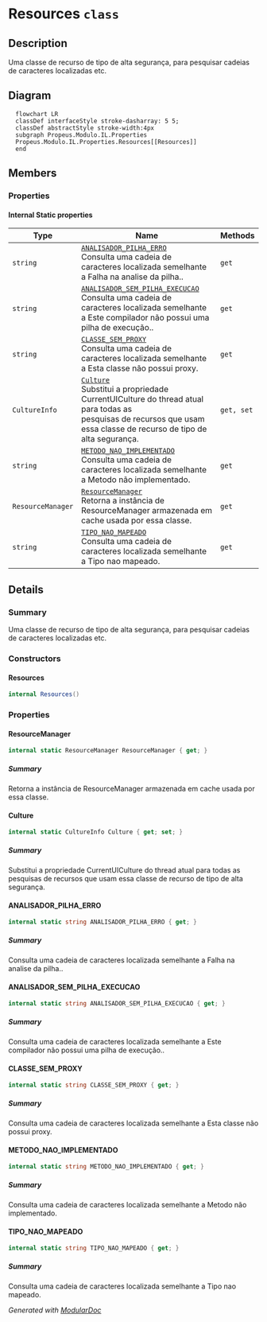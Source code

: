 # Resources `class`

## Description
Uma classe de recurso de tipo de alta segurança, para pesquisar cadeias de caracteres localizadas etc.

## Diagram
```mermaid
  flowchart LR
  classDef interfaceStyle stroke-dasharray: 5 5;
  classDef abstractStyle stroke-width:4px
  subgraph Propeus.Modulo.IL.Properties
  Propeus.Modulo.IL.Properties.Resources[[Resources]]
  end
```

## Members
### Properties
#### Internal Static properties
| Type | Name | Methods |
| --- | --- | --- |
| `string` | [`ANALISADOR_PILHA_ERRO`](#analisadorpilhaerro)<br>Consulta uma cadeia de caracteres localizada semelhante a Falha na analise da pilha.. | `get` |
| `string` | [`ANALISADOR_SEM_PILHA_EXECUCAO`](#analisadorsempilhaexecucao)<br>Consulta uma cadeia de caracteres localizada semelhante a Este compilador não possui uma pilha de execução.. | `get` |
| `string` | [`CLASSE_SEM_PROXY`](#classesemproxy)<br>Consulta uma cadeia de caracteres localizada semelhante a Esta classe não possui proxy. | `get` |
| `CultureInfo` | [`Culture`](#culture)<br>Substitui a propriedade CurrentUICulture do thread atual para todas as<br>              pesquisas de recursos que usam essa classe de recurso de tipo de alta segurança. | `get, set` |
| `string` | [`METODO_NAO_IMPLEMENTADO`](#metodonaoimplementado)<br>Consulta uma cadeia de caracteres localizada semelhante a Metodo não implementado. | `get` |
| `ResourceManager` | [`ResourceManager`](#resourcemanager)<br>Retorna a instância de ResourceManager armazenada em cache usada por essa classe. | `get` |
| `string` | [`TIPO_NAO_MAPEADO`](#tiponaomapeado)<br>Consulta uma cadeia de caracteres localizada semelhante a Tipo nao mapeado. | `get` |

## Details
### Summary
Uma classe de recurso de tipo de alta segurança, para pesquisar cadeias de caracteres localizadas etc.

### Constructors
#### Resources
```csharp
internal Resources()
```

### Properties
#### ResourceManager
```csharp
internal static ResourceManager ResourceManager { get; }
```
##### Summary
Retorna a instância de ResourceManager armazenada em cache usada por essa classe.

#### Culture
```csharp
internal static CultureInfo Culture { get; set; }
```
##### Summary
Substitui a propriedade CurrentUICulture do thread atual para todas as
              pesquisas de recursos que usam essa classe de recurso de tipo de alta segurança.

#### ANALISADOR_PILHA_ERRO
```csharp
internal static string ANALISADOR_PILHA_ERRO { get; }
```
##### Summary
Consulta uma cadeia de caracteres localizada semelhante a Falha na analise da pilha..

#### ANALISADOR_SEM_PILHA_EXECUCAO
```csharp
internal static string ANALISADOR_SEM_PILHA_EXECUCAO { get; }
```
##### Summary
Consulta uma cadeia de caracteres localizada semelhante a Este compilador não possui uma pilha de execução..

#### CLASSE_SEM_PROXY
```csharp
internal static string CLASSE_SEM_PROXY { get; }
```
##### Summary
Consulta uma cadeia de caracteres localizada semelhante a Esta classe não possui proxy.

#### METODO_NAO_IMPLEMENTADO
```csharp
internal static string METODO_NAO_IMPLEMENTADO { get; }
```
##### Summary
Consulta uma cadeia de caracteres localizada semelhante a Metodo não implementado.

#### TIPO_NAO_MAPEADO
```csharp
internal static string TIPO_NAO_MAPEADO { get; }
```
##### Summary
Consulta uma cadeia de caracteres localizada semelhante a Tipo nao mapeado.

*Generated with* [*ModularDoc*](https://github.com/hailstorm75/ModularDoc)
